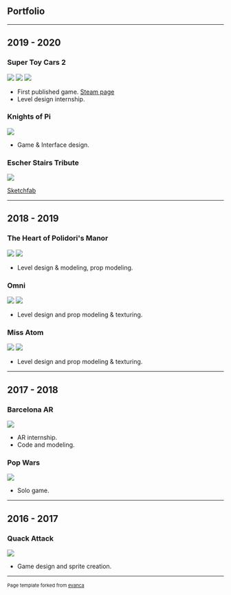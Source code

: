 ## Portfolio

---

## 2019 - 2020 

### Super Toy Cars 2

<img src="images/Loading_Diner01-02.jpg?raw=true"/>
<img src="images/Loading_Diner02-03.jpg?raw=true"/>
<img src="images/Loading_Nursery02-02.jpg?raw=true"/>

- First published game. [Steam page](https://store.steampowered.com/app/1028840/Super_Toy_Cars_2/)
- Level design internship.


### Knights of Pi
<img src="images/KoP.gif?raw=true"/>

- Game & Interface design.


### Escher Stairs Tribute
<img src="images/Escher02.png?raw=true"/>

[Sketchfab](https://sketchfab.com/3d-models/eschers-stairs-737369afba2040e689d34a5124ba98b7)

---

## 2018 - 2019

### The Heart of Polidori's Manor
<img src="images/Polidori01.jpg?raw=true"/>
<img src="images/Polidori02.png?raw=true"/>

- Level design & modeling, prop modeling.


### Omni
<img src="images/Omni01.png?raw=true"/>
<img src="images/Omni02.png?raw=true"/>

- Level design and prop modeling & texturing.

### Miss Atom
<img src="images/MissAtom01.png?raw=true"/>
<img src="images/MissAtom02.png?raw=true"/>

- Level design and prop modeling & texturing.

---

## 2017 - 2018

### Barcelona AR
<img src="images/BarcelonaAR.png?raw=true"/>

- AR internship.
- Code and modeling.

### Pop Wars
<img src="images/PopWars.png?raw=true"/>

- Solo game.

---

## 2016 - 2017

### Quack Attack
<img src="images/QuackAttackGif.gif?raw=true"/>

- Game design and sprite creation.

---

<p style="font-size:11px">Page template forked from <a href="https://github.com/evanca/quick-portfolio">evanca</a></p>
<!-- Remove above link if you don't want to attibute -->
